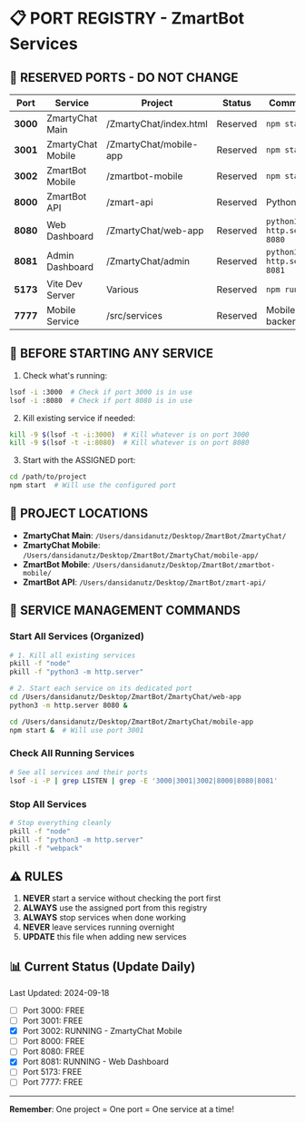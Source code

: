 # 📋 PORT REGISTRY - ZmartBot Services

## 🚦 RESERVED PORTS - DO NOT CHANGE

| Port | Service | Project | Status | Command |
|------|---------|---------|---------|---------|
| **3000** | ZmartyChat Main | /ZmartyChat/index.html | Reserved | `npm start` |
| **3001** | ZmartyChat Mobile | /ZmartyChat/mobile-app | Reserved | `npm start` |
| **3002** | ZmartBot Mobile | /zmartbot-mobile | Reserved | `npm start` |
| **8000** | ZmartBot API | /zmart-api | Reserved | Python API |
| **8080** | Web Dashboard | /ZmartyChat/web-app | Reserved | `python3 -m http.server 8080` |
| **8081** | Admin Dashboard | /ZmartyChat/admin | Reserved | `python3 -m http.server 8081` |
| **5173** | Vite Dev Server | Various | Reserved | `npm run dev` |
| **7777** | Mobile Service | /src/services | Reserved | Mobile backend |

## 🛑 BEFORE STARTING ANY SERVICE

1. Check what's running:
```bash
lsof -i :3000  # Check if port 3000 is in use
lsof -i :8080  # Check if port 8080 is in use
```

2. Kill existing service if needed:
```bash
kill -9 $(lsof -t -i:3000)  # Kill whatever is on port 3000
kill -9 $(lsof -t -i:8080)  # Kill whatever is on port 8080
```

3. Start with the ASSIGNED port:
```bash
cd /path/to/project
npm start  # Will use the configured port
```

## 📁 PROJECT LOCATIONS

- **ZmartyChat Main**: `/Users/dansidanutz/Desktop/ZmartBot/ZmartyChat/`
- **ZmartyChat Mobile**: `/Users/dansidanutz/Desktop/ZmartBot/ZmartyChat/mobile-app/`
- **ZmartBot Mobile**: `/Users/dansidanutz/Desktop/ZmartBot/zmartbot-mobile/`
- **ZmartBot API**: `/Users/dansidanutz/Desktop/ZmartBot/zmart-api/`

## 🔧 SERVICE MANAGEMENT COMMANDS

### Start All Services (Organized)
```bash
# 1. Kill all existing services
pkill -f "node"
pkill -f "python3 -m http.server"

# 2. Start each service on its dedicated port
cd /Users/dansidanutz/Desktop/ZmartBot/ZmartyChat/web-app
python3 -m http.server 8080 &

cd /Users/dansidanutz/Desktop/ZmartBot/ZmartyChat/mobile-app
npm start &  # Will use port 3001
```

### Check All Running Services
```bash
# See all services and their ports
lsof -i -P | grep LISTEN | grep -E '3000|3001|3002|8000|8080|8081'
```

### Stop All Services
```bash
# Stop everything cleanly
pkill -f "node"
pkill -f "python3 -m http.server"
pkill -f "webpack"
```

## ⚠️ RULES

1. **NEVER** start a service without checking the port first
2. **ALWAYS** use the assigned port from this registry
3. **ALWAYS** stop services when done working
4. **NEVER** leave services running overnight
5. **UPDATE** this file when adding new services

## 📊 Current Status (Update Daily)

Last Updated: 2024-09-18
- [ ] Port 3000: FREE
- [ ] Port 3001: FREE
- [x] Port 3002: RUNNING - ZmartyChat Mobile
- [ ] Port 8000: FREE
- [ ] Port 8080: FREE
- [x] Port 8081: RUNNING - Web Dashboard
- [ ] Port 5173: FREE
- [ ] Port 7777: FREE

---

**Remember**: One project = One port = One service at a time!